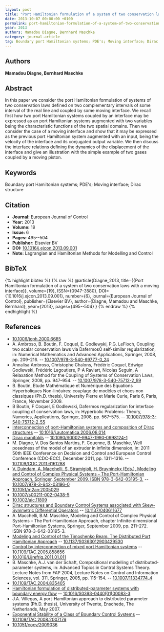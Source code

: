 ```yaml
---
layout: post
title: "Port Hamiltonian formulation of a system of two conservation laws with a moving interface"
date: 2013-10-07 00:00:00 +0100
permalink: port-hamiltonian-formulation-of-a-system-of-two-conservation-laws-with-a-moving-interface
year: 2013
authors: Mamadou Diagne, Bernhard Maschke
category: journal-article
tag: Boundary port Hamiltonian systems; PDE's; Moving interface; Dirac structure
---
```

 
## Authors
**Mamadou Diagne, Bernhard Maschke**
 
## Abstract
In this paper we consider the port Hamiltonian formulation of systems of two conservation laws defined on two complementary intervals of some interval of the real line and coupled by some moving interface. We recall first how two port Hamiltonian systems coupled by an interface may be expressed as an port Hamiltonian systems augmented with two variables being the characteristic functions of the two spatial domains. Then we consider the case of a moving interface and show that it may be expressed as the previous port Hamiltonian system augmented with an input, being the velocity of the interface and its conjugated output variable. We then discuss the interface relations defining the dynamics of the displacement of the interface and give an illustration with the simple example of two gases coupled by a moving piston.
 
## Keywords
Boundary port Hamiltonian systems; PDE's; Moving interface; Dirac structure
 
## Citation
- **Journal:** European Journal of Control
- **Year:** 2013
- **Volume:** 19
- **Issue:** 6
- **Pages:** 495--504
- **Publisher:** Elsevier BV
- **DOI:** [10.1016/j.ejcon.2013.09.001](https://doi.org/10.1016/j.ejcon.2013.09.001)
- **Note:** Lagrangian and Hamiltonian Methods for Modelling and Control
 
## BibTeX
{% highlight bibtex %}
{% raw %}
@article{Diagne_2013,
  title={{Port Hamiltonian formulation of a system of two conservation laws with a moving interface}},
  volume={19},
  ISSN={0947-3580},
  DOI={10.1016/j.ejcon.2013.09.001},
  number={6},
  journal={European Journal of Control},
  publisher={Elsevier BV},
  author={Diagne, Mamadou and Maschke, Bernhard},
  year={2013},
  pages={495--504}
}
{% endraw %}
{% endhighlight %}
 
## References
- [10.1006/jcph.2000.6685](https://doi.org/10.1006/jcph.2000.6685)
- A. Ambroso, B. Boutin, F. Coquel, E. Godlewski, P.G. LeFloch, Coupling two scalar conservation laws via DafermosÕ self-similar regularization, in: Numerical Mathematics and Advanced Applications, Springer, 2008, pp. 209–216. -- [10.1007/978-3-540-69777-0_24](https://doi.org/10.1007/978-3-540-69777-0_24)
- Annalisa Ambroso, Christophe Chalons, Frédéric Coquel, Edwige Godlewski, Frédéric Lagoutiere, P-A Raviart, Nicolas Seguin, A Relaxation Method for the Coupling of Systems of Conservation Laws, Springer, 2008, pp. 947–954. -- [10.1007/978-3-540-75712-2_99](https://doi.org/10.1007/978-3-540-75712-2_99)
- B. Boutin, Etude Mathématique et Numérique des Equations Hyperboliques Non-linéaires: couplage de modèles et chocs non classiques (Ph.D. thesis), University Pierre et Marie Curie, Paris 6, Paris, France, November 2009.
- B Boutin, F Coquel, E Godlewski, Dafermos regularization for interface coupling of conservation laws, in: Hyperbolic Problems: Theory, Numerics, Applications, Springer, 2008, pp. 567–575. -- [10.1007/978-3-540-75712-2_55](https://doi.org/10.1007/978-3-540-75712-2_55)
- [Interconnection of port-Hamiltonian systems and composition of Dirac structures](interconnection-of-port-hamiltonian-systems-and-composition-of-dirac-structures) -- [10.1016/j.automatica.2006.08.014](https://doi.org/10.1016/j.automatica.2006.08.014)
- [Dirac manifolds](dirac-manifolds) -- [10.1090/S0002-9947-1990-0998124-1](https://doi.org/10.1090/S0002-9947-1990-0998124-1)
- M. Diagne, V. Dos Santos Martins, F. Couenne, B. Maschke, Well posedness of the model of an extruder in infinite dimension, in: 2011 50th IEEE Conference on Decision and Control and European Control Conference (CDC-ECC), December 2011, pp. 1311–1316. -- [10.1109/CDC.2011.6161288](https://doi.org/10.1109/CDC.2011.6161288)
- [V. Duindam, A. Macchelli, S. Stramigioli, H. Bruyninckx (Eds.), Modeling and Control of Complex Physical Systems – The Port-Hamiltonian Approach, Springer, September 2009. ISBN 978-3-642-03195-3.](modeling-and-control-of-complex-physical-systems) -- [10.1007/978-3-642-03196-0](https://doi.org/10.1007/978-3-642-03196-0)
- [10.1051/m2an:2005029](https://doi.org/10.1051/m2an:2005029)
- [10.1007/s00211-002-0438-5](https://doi.org/10.1007/s00211-002-0438-5)
- [10.1002/aic.11809](https://doi.org/10.1002/aic.11809)
- [Dirac structures and Boundary Control Systems associated with Skew-Symmetric Differential Operators](dirac-structures-and-boundary-control-systems-associated-with-skew-symmetric-differential-operators) -- [10.1137/040611677](https://doi.org/10.1137/040611677)
- A. Macchelli, B.M. Maschke, Modeling and Control of Complex Physical Systems – The Port-Hamiltonian Approach, chapter Infinite-dimensional Port-Hamiltonian Systems, Springer, September 2009, pp. 211–272. ISBN 978-3-642-03195-3.
- [Modeling and Control of the Timoshenko Beam. The Distributed Port Hamiltonian Approach](modeling-and-control-of-the-timoshenko-beam-the-distributed-port-hamiltonian-approach) -- [10.1137/S0363012903429530](https://doi.org/10.1137/S0363012903429530)
- [Control by interconnection of mixed port Hamiltonian systems](control-by-interconnection-of-mixed-port-hamiltonian-systems) -- [10.1109/TAC.2005.858656](https://doi.org/10.1109/TAC.2005.858656)
- [10.1016/j.ijrefrig.2011.01.011](https://doi.org/10.1016/j.ijrefrig.2011.01.011)
- B. Maschke, A.J. van der Schaft, Compositional modelling of distributed-parameter systems, in: Advanced Topics in Control Systems Theory. Lecture Notes from FAP 2004, Lecture Notes on Control and Information Sciences, vol. 311, Springer, 2005, pp. 115–154. -- [10.1007/11334774_4](https://doi.org/10.1007/11334774_4)
- [10.1109/TAC.2004.835405](https://doi.org/10.1109/TAC.2004.835405)
- [Hamiltonian formulation of distributed-parameter systems with boundary energy flow](hamiltonian-formulation-of-distributed-parameter-systems-with-boundary-energy-flow) -- [10.1016/S0393-0440(01)00083-3](https://doi.org/10.1016/S0393-0440(01)00083-3)
- J.A. Villegas, A port-Hamiltonian approach to distributed parameter systems (Ph.D. thesis), University of Twente, Enschede, The Netherlands, May 2007.
- [Exponential Stability of a Class of Boundary Control Systems](exponential-stability-of-a-class-of-boundary-control-systems) -- [10.1109/TAC.2008.2007176](https://doi.org/10.1109/TAC.2008.2007176)
- [10.1051/cocv/2009036](https://doi.org/10.1051/cocv/2009036)

